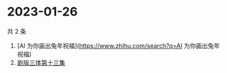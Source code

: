 # 2023-01-26

共 2 条

<!-- BEGIN ZHIHUSEARCH -->
<!-- 最后更新时间 Thu Jan 26 2023 05:07:00 GMT+0800 (China Standard Time) -->
1. [AI 为你画出兔年祝福](https://www.zhihu.com/search?q=AI 为你画出兔年祝福)
1. [剧版三体第十三集](https://www.zhihu.com/search?q=剧版三体第十三集)
<!-- END ZHIHUSEARCH -->
